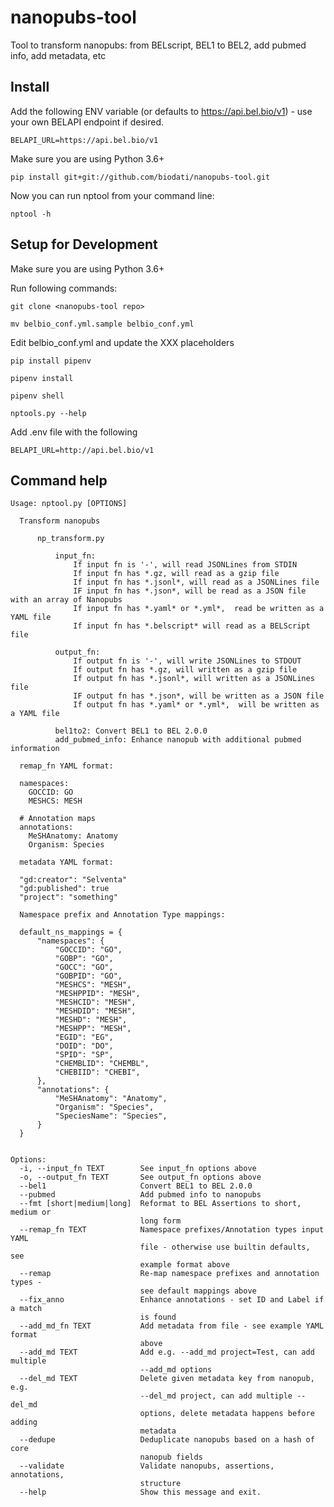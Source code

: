 # nanopubs-tool

Tool to transform nanopubs: from BELscript, BEL1 to BEL2, add pubmed info, add metadata, etc

## Install

Add the following ENV variable (or defaults to https://api.bel.bio/v1) - use your own BELAPI endpoint if desired.

    BELAPI_URL=https://api.bel.bio/v1

Make sure you are using Python 3.6+

    pip install git+git://github.com/biodati/nanopubs-tool.git

Now you can run nptool from your command line:

    nptool -h


## Setup for Development

Make sure you are using Python 3.6+

Run following commands:

    git clone <nanopubs-tool repo>

    mv belbio_conf.yml.sample belbio_conf.yml

Edit belbio_conf.yml and update the XXX placeholders

    pip install pipenv

    pipenv install

    pipenv shell

    nptools.py --help

Add .env file with the following

    BELAPI_URL=http://api.bel.bio/v1

## Command help

    Usage: nptool.py [OPTIONS]

      Transform nanopubs

          np_transform.py

              input_fn:
                  If input fn is '-', will read JSONLines from STDIN
                  If input fn has *.gz, will read as a gzip file
                  If input fn has *.jsonl*, will read as a JSONLines file
                  IF input fn has *.json*, will be read as a JSON file with an array of Nanopubs
                  If input fn has *.yaml* or *.yml*,  read be written as a YAML file
                  If input fn has *.belscript* will read as a BELScript file

              output_fn:
                  If output fn is '-', will write JSONLines to STDOUT
                  If output fn has *.gz, will written as a gzip file
                  If output fn has *.jsonl*, will written as a JSONLines file
                  IF output fn has *.json*, will be written as a JSON file
                  If output fn has *.yaml* or *.yml*,  will be written as a YAML file

              bel1to2: Convert BEL1 to BEL 2.0.0
              add_pubmed_info: Enhance nanopub with additional pubmed information

      remap_fn YAML format:

      namespaces:
        GOCCID: GO
        MESHCS: MESH

      # Annotation maps
      annotations:
        MeSHAnatomy: Anatomy
        Organism: Species

      metadata YAML format:

      "gd:creator": "Selventa"
      "gd:published": true
      "project": "something"

      Namespace prefix and Annotation Type mappings:

      default_ns_mappings = {
          "namespaces": {
              "GOCCID": "GO",
              "GOBP": "GO",
              "GOCC": "GO",
              "GOBPID": "GO",
              "MESHCS": "MESH",
              "MESHPPID": "MESH",
              "MESHCID": "MESH",
              "MESHDID": "MESH",
              "MESHD": "MESH",
              "MESHPP": "MESH",
              "EGID": "EG",
              "DOID": "DO",
              "SPID": "SP",
              "CHEMBLID": "CHEMBL",
              "CHEBIID": "CHEBI",
          },
          "annotations": {
              "MeSHAnatomy": "Anatomy",
              "Organism": "Species",
              "SpeciesName": "Species",
          }
      }


    Options:
      -i, --input_fn TEXT        See input_fn options above
      -o, --output_fn TEXT       See output_fn options above
      --bel1                     Convert BEL1 to BEL 2.0.0
      --pubmed                   Add pubmed info to nanopubs
      --fmt [short|medium|long]  Reformat to BEL Assertions to short, medium or
                                 long form
      --remap_fn TEXT            Namespace prefixes/Annotation types input YAML
                                 file - otherwise use builtin defaults, see
                                 example format above
      --remap                    Re-map namespace prefixes and annotation types -
                                 see default mappings above
      --fix_anno                 Enhance annotations - set ID and Label if a match
                                 is found
      --add_md_fn TEXT           Add metadata from file - see example YAML format
                                 above
      --add_md TEXT              Add e.g. --add_md project=Test, can add multiple
                                 --add_md options
      --del_md TEXT              Delete given metadata key from nanopub, e.g.
                                 --del_md project, can add multiple --del_md
                                 options, delete metadata happens before adding
                                 metadata
      --dedupe                   Deduplicate nanopubs based on a hash of core
                                 nanopub fields
      --validate                 Validate nanopubs, assertions, annotations,
                                 structure
      --help                     Show this message and exit.
